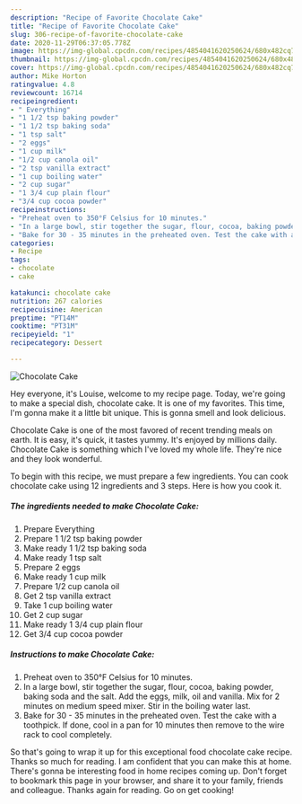 ```yaml
---
description: "Recipe of Favorite Chocolate Cake"
title: "Recipe of Favorite Chocolate Cake"
slug: 306-recipe-of-favorite-chocolate-cake
date: 2020-11-29T06:37:05.778Z
image: https://img-global.cpcdn.com/recipes/4854041620250624/680x482cq70/chocolate-cake-recipe-main-photo.jpg
thumbnail: https://img-global.cpcdn.com/recipes/4854041620250624/680x482cq70/chocolate-cake-recipe-main-photo.jpg
cover: https://img-global.cpcdn.com/recipes/4854041620250624/680x482cq70/chocolate-cake-recipe-main-photo.jpg
author: Mike Horton
ratingvalue: 4.8
reviewcount: 16714
recipeingredient:
- " Everything"
- "1 1/2 tsp baking powder"
- "1 1/2 tsp baking soda"
- "1 tsp salt"
- "2 eggs"
- "1 cup milk"
- "1/2 cup canola oil"
- "2 tsp vanilla extract"
- "1 cup boiling water"
- "2 cup sugar"
- "1 3/4 cup plain flour"
- "3/4 cup cocoa powder"
recipeinstructions:
- "Preheat oven to 350°F Celsius for 10 minutes."
- "In a large bowl, stir together the sugar, flour, cocoa, baking powder, baking soda and the salt. Add the eggs, milk, oil and vanilla. Mix for 2 minutes on medium speed mixer. Stir in the boiling water last."
- "Bake for 30 - 35 minutes in the preheated oven. Test the cake with a toothpick. If done, cool in a pan for 10 minutes then remove to the wire rack to cool completely."
categories:
- Recipe
tags:
- chocolate
- cake

katakunci: chocolate cake 
nutrition: 267 calories
recipecuisine: American
preptime: "PT14M"
cooktime: "PT31M"
recipeyield: "1"
recipecategory: Dessert

---
```



![Chocolate Cake](https://img-global.cpcdn.com/recipes/4854041620250624/680x482cq70/chocolate-cake-recipe-main-photo.jpg)

Hey everyone, it's Louise, welcome to my recipe page. Today, we're going to make a special dish, chocolate cake. It is one of my favorites. This time, I'm gonna make it a little bit unique. This is gonna smell and look delicious.

Chocolate Cake is one of the most favored of recent trending meals on earth. It is easy, it's quick, it tastes yummy. It's enjoyed by millions daily. Chocolate Cake is something which I've loved my whole life. They're nice and they look wonderful.




To begin with this recipe, we must prepare a few ingredients. You can cook chocolate cake using 12 ingredients and 3 steps. Here is how you cook it.

<!--inarticleads1-->

##### The ingredients needed to make Chocolate Cake:

1. Prepare  Everything
1. Prepare 1 1/2 tsp baking powder
1. Make ready 1 1/2 tsp baking soda
1. Make ready 1 tsp salt
1. Prepare 2 eggs
1. Make ready 1 cup milk
1. Prepare 1/2 cup canola oil
1. Get 2 tsp vanilla extract
1. Take 1 cup boiling water
1. Get 2 cup sugar
1. Make ready 1 3/4 cup plain flour
1. Get 3/4 cup cocoa powder




<!--inarticleads2-->

##### Instructions to make Chocolate Cake:

1. Preheat oven to 350°F Celsius for 10 minutes.
1. In a large bowl, stir together the sugar, flour, cocoa, baking powder, baking soda and the salt. Add the eggs, milk, oil and vanilla. Mix for 2 minutes on medium speed mixer. Stir in the boiling water last.
1. Bake for 30 - 35 minutes in the preheated oven. Test the cake with a toothpick. If done, cool in a pan for 10 minutes then remove to the wire rack to cool completely.




So that's going to wrap it up for this exceptional food chocolate cake recipe. Thanks so much for reading. I am confident that you can make this at home. There's gonna be interesting food in home recipes coming up. Don't forget to bookmark this page in your browser, and share it to your family, friends and colleague. Thanks again for reading. Go on get cooking!
